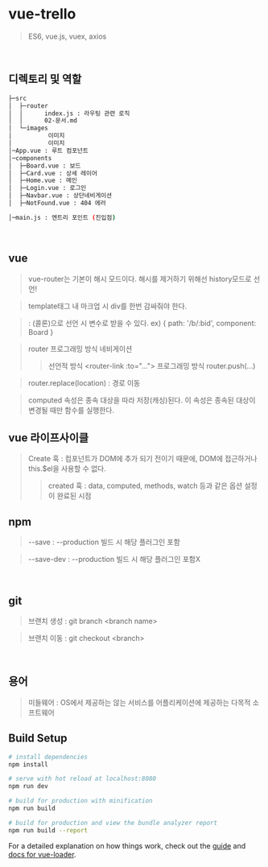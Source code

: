 # vue-trello

> ES6, vue.js, vuex, axios

<br>

## 디렉토리 및 역할

```sh
├─src
│  ├─router
│  │      index.js : 라우팅 관련 로직
│  │      02-문서.md
│  └─images
│          이미지
│          이미지
│─App.vue : 루트 컴포넌트
│─components
│  ├─Board.vue : 보드
│  ├─Card.vue : 상세 레이어
│  ├─Home.vue : 메인
│  ├─Login.vue : 로그인
│  ├─Navbar.vue : 상단네비게이션
│  ├─NotFound.vue : 404 에러

│─main.js : 엔트리 포인트 (진입점)
```

<br>


## vue
> vue-router는 기본이 해시 모드이다. 해시를 제거하기 위해선 history모드로 선언!

> template태그 내 마크업 시 div를 한번 감싸줘야 한다.

> : (콜론)으로 선언 시  변수로 받을 수 있다. ex) { path: '/b/:bid', component: Board }

> router 프로그래밍 방식 네비게이션
>> 선언적 방식 &lt;router-link :to="..."&gt;
>> 프로그래밍 방식 router.push(...)

> router.replace(location) : 경로 이동

> computed 속성은 종속 대상을 따라 저장(캐싱)된다. 이 속성은 종속된 대상이 변경될 때만 함수를 실행한다.

## vue 라이프사이클
> Create 훅 : 컴포넌트가 DOM에 추가 되기 전이기 때문에, DOM에 접근하거나 this.$el을 사용할 수 없다.
>> created 훅 : data, computed, methods, watch 등과 같은 옵션 설정이 완료된 시점

## npm
> --save : --production 빌드 시 해당 플러그인 포함

> --save-dev : --production 빌드 시 해당 플러그인 포함X

<br>

## git
> 브랜치 생성 : git branch &lt;branch name&gt;

> 브랜치 이동 : git checkout &lt;branch&gt;

<br>

## 용어
> 미들웨어 : OS에서 제공하는 않는 서비스를 어플리케이션에 제공하는 다목적 소프트웨어

## Build Setup

``` bash
# install dependencies
npm install

# serve with hot reload at localhost:8080
npm run dev

# build for production with minification
npm run build

# build for production and view the bundle analyzer report
npm run build --report
```

For a detailed explanation on how things work, check out the [guide](http://vuejs-templates.github.io/webpack/) and [docs for vue-loader](http://vuejs.github.io/vue-loader).
